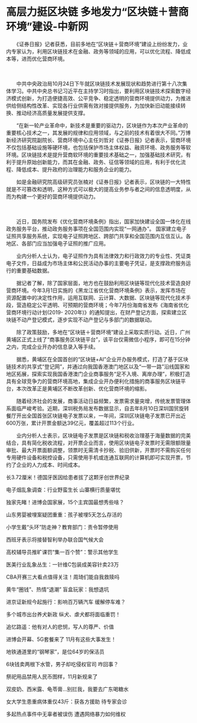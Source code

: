 # 高层力挺区块链 多地发力“区块链＋营商环境”建设-中新网

　　《证券日报》记者获悉，目前多地在“区块链＋营商环境”建设上纷纷发力，业内专家认为，利用区块链技术在金融、政务等领域的应用，可以优化流程、降低成本等，进而优化营商环境。

　　

　　中共中央政治局10月24日下午就区块链技术发展现状和趋势进行第十八次集体学习。中共中央总书记习近平在主持学习时指出，要利用区块链技术探索数字经济模式创新，为打造便捷高效、公平竞争、稳定透明的营商环境提供动力，为推进供给侧结构性改革、实现各行业供需有效对接提供服务，为加快新旧动能接续转换、推动经济高质量发展提供支撑。

　　“在新一轮产业革命中，新技术是重要的驱动力，区块链作为本次产业革命的重要核心技术之一，其发展的规律和应用领域，与之前的技术有着很大不同。”万博新经济研究院副院长、营商环境中心主任刘哲对《证券日报》记者表示，营商环境不仅包括基础设施等硬环境，也包括保护市场主体权益、融资环境、政务服务等软环境。区块链技术是提升营商软环境的重要技术基础之一，加强基础技术研究，有利于提升原始创新能力，而其在金融、政务、征信等领域的应用，有利于优化流程、降低成本、提升政府的治理能力和服务企业的能力。

　　如是金融研究院高级研究员张楠对《证券日报》记者表示，区块链的一大特性就是不可篡改和透明，这种方式可以极大的提高业务参与者之间的信息透明度，从而为构建一个更好的营商环境提供动力。

　　

　　近日，国务院发布《优化营商环境条例》指出，国家加快建设全国一体化在线政务服务平台，推动政务服务事项在全国范围内实现“一网通办”。 国家建立电子证照共享服务系统，实现电子证照跨地区、跨部门共享和全国范围内互信互认。各地区、各部门应当加强电子证照的推广应用。

　　业内分析人士认为，电子证照作为具有法律效力和行政效力的专业性、凭证类电子文件，日益成为市场主体和公民活动办事的主要电子凭证，是支撑政府服务运行的重要基础数据。

　　据记者了解，除了国家层面，地方也在鼓励利用区块链等现代化技术营造良好营商环境。今年3月1日实施的《黑龙江省优化营商环境条例》表示，发挥市场在资源配置中的决定性作用，运用互联网、云计算、大数据、区块链等现代化技术手段，营造稳定公平透明、可预期的营商环境；今年7月份海南省发布《海南省优化营商环境行动计划(2019- 2020年)》的通知提出，在财产登记方面，探索建立区块链不动产登记模式，逐步实现不动产登记与多部门的数据联动。

　　除了政策鼓励，多地在“区块链＋营商环境”建设上采取实质行动。近日，广州黄埔区正式上线了“商事服务区块链平台”，该平台仅需微信小程序，即可在15分钟之内，完成企业开办的信息录入等手续。

　　据悉，黄埔区在全国首创的“区块链+AI”企业开办服务模式，打造了基于区块链技术的共享式“登记网”，并通过向我国香港澳门地区以及“一带一路”沿线国家和地区拓展，探索实现我国香港澳门企业商事服务“足不入境、离岸办理”，积极打造具有全球竞争力的营商环境高地，集成企业开办便利化措施的商事服务区块链平台，本次改革正是黄埔区不断改革创新、优化营商环境的缩影。

　　随着经济社会的发展，商事活动日益频繁，发票需求量突增，传统发票管理体系面临严峻考验。近期，深圳税务局发布数据显示，自去年8月10日深圳国贸旋转餐厅开出全国首张区块链电子发票以来，一年间，深圳区块链电子发票已开出近600万张，累计开票金额达39亿元，覆盖超过113个行业。

　　业内分析人士表示，区块链电子发票是区块链和税收治理基于海量数据的完美结合，具有简化税收流程，对开票企业而言，使用区块链电子发票时无需限额限量审批、最大开票面额调整，领票时无需清卡抄税、验旧供新，开票时不需购买任何专用硬件设备和税控设备，只需使用手机或连通互联网的计算机即可实现开票，节约了企业的人力成本、时间成本。

长3.72厘米！德国牙医因给患者拔了这颗牙创世界纪录

电子烟乱象调查：行业野蛮生长 山寨横行质量堪忧

独家先睹！进博会国家展，15个主宾国最想秀些啥？  

山东男婴被埋案疑团重重：孩子被埋5天怎么存活的

小学生戴“头环”防走神？教育部门：责令暂停使用

西班牙表示将接替智利举办联合国气候大会

高校辅导员推旷课罚“集一百个赞”：警示其他学生

医美行业乱象丛生：一针维C包装成美容针卖23万

CBA开赛三大看点值得关注！周琦们能自我救赎吗

黄牛“圈钱”、热情“退潮” 盲盒玩家：我想退坑

进京证新规今起施行：影响百万辆汽车 缓解停车难？

多个城市出台养犬新政 纵犬、虐犬都将面临重罚！

追忆路遥：他有对人的悲悯，写人的尊严、价值

进博会开幕、5G套餐来了 11月有这些大事发生！

地铁通道里的“钢琴家”，是位64岁的保洁员

6块钱卖两根下水管，男子却吃侵权官司 咋回事？

祭祀用品禁用人民币图样，11月新规来了

双皮奶、西米露、龟苓膏…别拦我，我要去广东喝糖水

女大学生患重病体重仅43斤：获各方援助 待专家会诊

多起热点事件中无辜者被误伤 遭遇网络暴力如何维权
